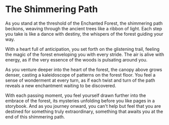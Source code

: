 # The Shimmering Path

As you stand at the threshold of the Enchanted Forest, the shimmering path beckons, weaving through the ancient trees like a ribbon of light. Each step you take is like a dance with destiny, the whispers of the forest guiding your way.

With a heart full of anticipation, you set forth on the glistening trail, feeling the magic of the forest enveloping you with every stride. The air is alive with energy, as if the very essence of the woods is pulsating around you.

As you venture deeper into the heart of the forest, the canopy above grows denser, casting a kaleidoscope of patterns on the forest floor. You feel a sense of wonderment at every turn, as if each twist and turn of the path reveals a new enchantment waiting to be discovered.

With each passing moment, you feel yourself drawn further into the embrace of the forest, its mysteries unfolding before you like pages in a storybook. And as you journey onward, you can't help but feel that you are destined for something truly extraordinary, something that awaits you at the end of this shimmering path.
